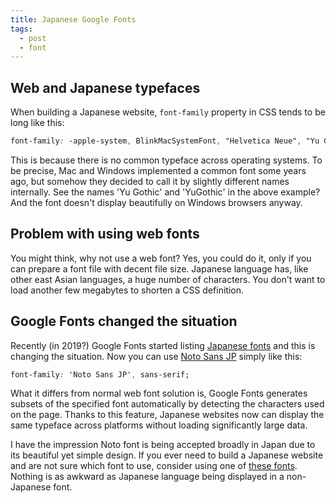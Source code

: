 ```yaml
---
title: Japanese Google Fonts
tags:
  - post
  - font
---
```


## Web and Japanese typefaces

When building a Japanese website, `font-family` property in CSS tends to be long like this:

```css
font-family: -apple-system, BlinkMacSystemFont, "Helvetica Neue", "Yu Gothic", YuGothic, "ヒラギノ角ゴ ProN W3", "Hiragino Kaku Gothic ProN", "Hiragino Sans", Arial, "メイリオ", Meiryo, sans-serif;
```

This is because there is no common typeface across operating systems. To be precise, Mac and Windows implemented a common font some years ago, but somehow they decided to call it by slightly different names internally. See the names 'Yu Gothic' and 'YuGothic' in the above example? And the font doesn't display beautifully on Windows browsers anyway.

## Problem with using web fonts

You might think, why not use a web font? Yes, you could do it, only if you can prepare a font file with decent file size. Japanese language has, like other east Asian languages, a huge number of characters. You don't want to load another few megabytes to shorten a CSS definition.

## Google Fonts changed the situation

Recently (in 2019?) Google Fonts started listing [Japanese fonts](https://fonts.google.com/?subset=japanese) and this is changing the situation. Now you can use [Noto Sans JP](https://fonts.google.com/specimen/Noto+Sans+JP) simply like this:

```css
font-family: 'Noto Sans JP', sans-serif;
```

What it differs from normal web font solution is, Google Fonts generates subsets of the specified font automatically by detecting the characters used on the page. Thanks to this feature, Japanese websites now can display the same typeface across platforms without loading significantly large data.

I have the impression Noto font is being accepted broadly in Japan due to its beautiful yet simple design. If you ever need to build a Japanese website and are not sure which font to use, consider using one of [these fonts](https://fonts.google.com/?subset=japanese). Nothing is as awkward as Japanese language being displayed in a non-Japanese font.
